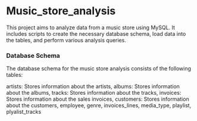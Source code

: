 # Music_store_analysis

This project aims to analyze data from a music store using MySQL. It includes scripts to create the necessary database schema, load data into the tables, and perform various analysis queries.

### Database Schema
The database schema for the music store analysis consists of the following tables:

artists: Stores information about the artists,
albums: Stores information about the albums,
tracks: Stores information about the tracks,
invoices: Stores information about the sales invoices,
customers: Stores information about the customers,
employee,
genre,
invoices_lines,
media_type,
playlist,
plyalist_tracks

